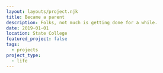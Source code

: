 ```yaml
---
layout: layouts/project.njk
title: Became a parent
description: Folks, not much is getting done for a while.
date: 2019-01-01
location: State College
featured_project: false
tags: 
  - projects
project_type: 
  - life
---
```

